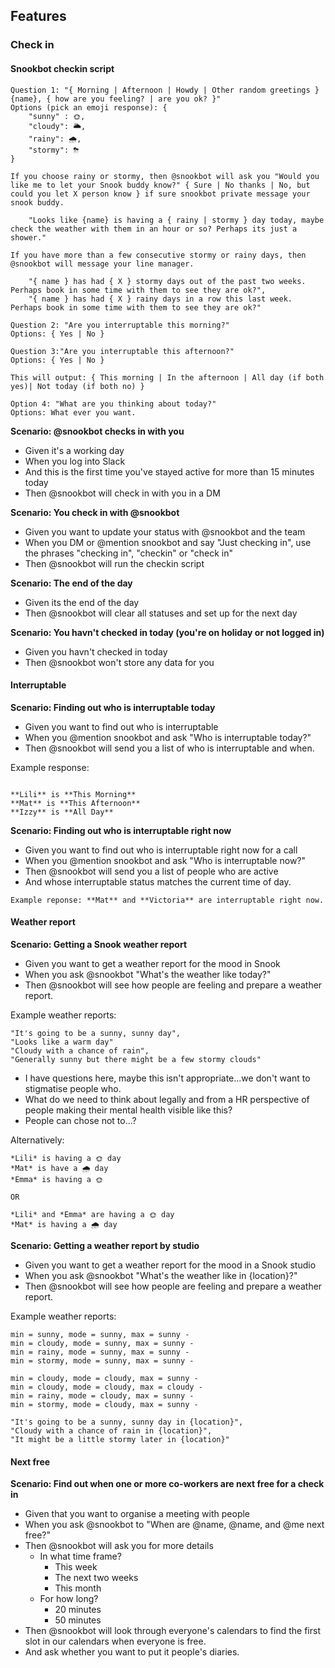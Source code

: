 
## Features

### Check in

#### Snookbot checkin script

```
Question 1: "{ Morning | Afternoon | Howdy | Other random greetings } {name}, { how are you feeling? | are you ok? }"
Options (pick an emoji response): {
    "sunny" : 🌞,
    "cloudy": 🌥,
    "rainy": 🌧,
    "stormy": ⛈
}

If you choose rainy or stormy, then @snookbot will ask you "Would you like me to let your Snook buddy know?" { Sure | No thanks | No, but could you let X person know } if sure snookbot private message your snook buddy.

    "Looks like {name} is having a { rainy | stormy } day today, maybe check the weather with them in an hour or so? Perhaps its just a shower."

If you have more than a few consecutive stormy or rainy days, then @snookbot will message your line manager.

    "{ name } has had { X } stormy days out of the past two weeks. Perhaps book in some time with them to see they are ok?",
    "{ name } has had { X } rainy days in a row this last week. Perhaps book in some time with them to see they are ok?"

Question 2: "Are you interruptable this morning?"
Options: { Yes | No }

Question 3:"Are you interruptable this afternoon?"
Options: { Yes | No }

This will output: { This morning | In the afternoon | All day (if both yes)| Not today (if both no) }

Option 4: "What are you thinking about today?"
Options: What ever you want.
```


**Scenario: @snookbot checks in with you**

+ Given it's a working day
+ When you log into Slack
+ And this is the first time you've stayed active for more than 15 minutes today
+ Then @snookbot will check in with you in a DM

**Scenario: You check in with @snookbot**

+ Given you want to update your status with @snookbot and the team
+ When you DM or @mention snookbot and say "Just checking in", use the phrases "checking in", "checkin" or "check in"
+ Then @snookbot will run the checkin script


**Scenario: The end of the day**

+ Given its the end of the day
+ Then @snookbot will clear all statuses and set up for the next day


**Scenario: You havn't checked in today (you're on holiday or not logged in)**

+ Given you havn't checked in today
+ Then @snookbot won't store any data for you


#### Interruptable

**Scenario: Finding out who is interruptable today**

+ Given you want to find out who is interruptable
+ When you @mention snookbot and ask "Who is interruptable today?"
+ Then @snookbot will send you a list of who is interruptable and when.

Example response:
```"Looks like:"

**Lili** is **This Morning**
**Mat** is **This Afternoon**
**Izzy** is **All Day**
```

**Scenario: Finding out who is interruptable right now**

+ Given you want to find out who is interruptable right now for a call
+ When you @mention snookbot and ask "Who is interruptable now?"
+ Then @snookbot will send you a list of people who are active
+ And whose interruptable status matches the current time of day.

```Example reponse: **Mat** and **Victoria** are interruptable right now.```


#### Weather report

**Scenario: Getting a Snook weather report**

+ Given you want to get a weather report for the mood in Snook
+ When you ask @snookbot "What's the weather like today?"
+ Then @snookbot will see how people are feeling and prepare a weather report.

Example weather reports:
```
"It's going to be a sunny, sunny day",
"Looks like a warm day"
"Cloudy with a chance of rain",
"Generally sunny but there might be a few stormy clouds"
```
+ I have questions here, maybe this isn't appropriate...we don't want to stigmatise people who.
+ What do we need to think about legally and from a HR perspective of people making their mental health visible like this?
+ People can chose not to...?

Alternatively:
```
*Lili* is having a 🌞 day
*Mat* is have a 🌧 day
*Emma* is having a 🌞

OR

*Lili* and *Emma* are having a 🌞 day
*Mat* is having a 🌧 day
```

**Scenario: Getting a weather report by studio**

+ Given you want to get a weather report for the mood in a Snook studio
+ When you ask @snookbot "What's the weather like in {location}?"
+ Then @snookbot will see how people are feeling and prepare a weather report.

Example weather reports:

```
min = sunny, mode = sunny, max = sunny - 
min = cloudy, mode = sunny, max = sunny - 
min = rainy, mode = sunny, max = sunny - 
min = stormy, mode = sunny, max = sunny - 

min = cloudy, mode = cloudy, max = sunny - 
min = cloudy, mode = cloudy, max = cloudy -
min = rainy, mode = cloudy, max = sunny - 
min = stormy, mode = cloudy, max = sunny - 

"It's going to be a sunny, sunny day in {location}", 
"Cloudy with a chance of rain in {location}", 
"It might be a little stormy later in {location}"
```


#### Next free

**Scenario: Find out when one or more co-workers are next free for a check in**

+ Given that you want to organise a meeting with people
+ When you ask @snookbot to "When are @name, @name, and @me next free?"
+ Then @snookbot will ask you for more details
    + In what time frame?
        + This week
        + The next two weeks
        + This month
    + For how long?
        + 20 minutes
        + 50 minutes
+ Then @snookbot will look through everyone's calendars to find the first slot in our calendars when everyone is free.
+ And ask whether you want to put it people's diaries.